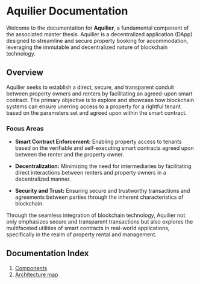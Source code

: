 # Aquilier Documentation

Welcome to the documentation for **Aquilier**, a fundamental component of the associated master thesis. Aquilier is a decentralized application (DApp) designed to streamline and secure property booking for accommodation, leveraging the immutable and decentralized nature of blockchain technology.

## Overview

Aquilier seeks to establish a direct, secure, and transparent conduit between property owners and renters by facilitating an agreed-upon smart contract. The primary objective is to explore and showcase how blockchain systems can ensure unerring access to a property for a rightful tenant based on the parameters set and agreed upon within the smart contract.

### Focus Areas

- **Smart Contract Enforcement:** Enabling property access to tenants based on the verifiable and self-executing smart contracts agreed upon between the renter and the property owner.
  
- **Decentralization:** Minimizing the need for intermediaries by facilitating direct interactions between renters and property owners in a decentralized manner.

- **Security and Trust:** Ensuring secure and trustworthy transactions and agreements between parties through the inherent characteristics of blockchain.

Through the seamless integration of blockchain technology, Aquilier not only emphasizes secure and transparent transactions but also explores the multifaceted utilities of smart contracts in real-world applications, specifically in the realm of property rental and management.


## Documentation Index

1. [Components](doc/component.md)
2. [Architecture map](doc/architecture.md)